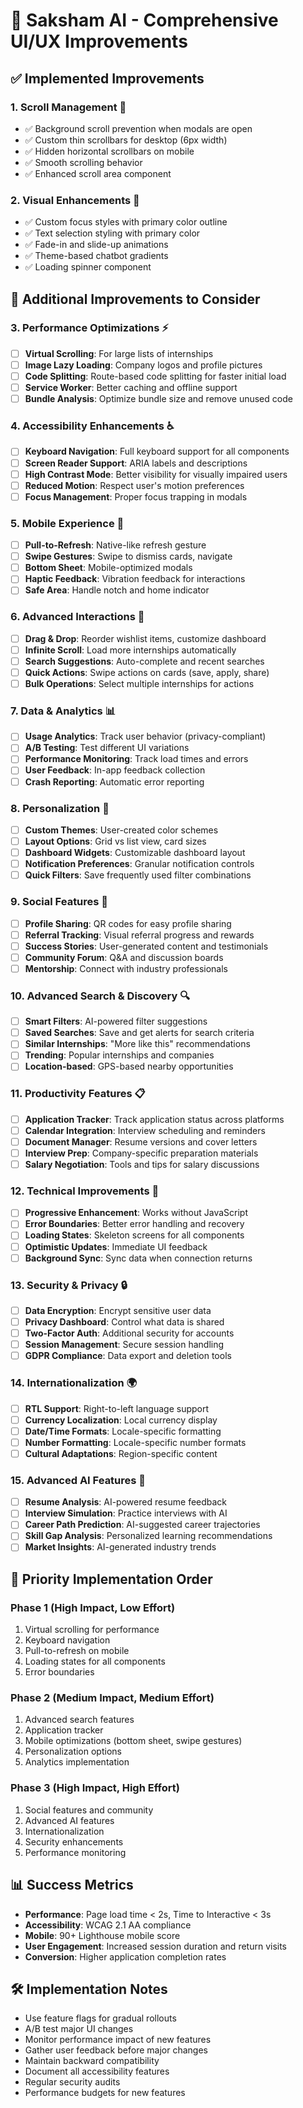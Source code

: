 # 🚀 Saksham AI - Comprehensive UI/UX Improvements

## ✅ Implemented Improvements

### 1. **Scroll Management** 📜
- ✅ Background scroll prevention when modals are open
- ✅ Custom thin scrollbars for desktop (6px width)
- ✅ Hidden horizontal scrollbars on mobile
- ✅ Smooth scrolling behavior
- ✅ Enhanced scroll area component

### 2. **Visual Enhancements** 🎨
- ✅ Custom focus styles with primary color outline
- ✅ Text selection styling with primary color
- ✅ Fade-in and slide-up animations
- ✅ Theme-based chatbot gradients
- ✅ Loading spinner component

## 🔄 Additional Improvements to Consider

### 3. **Performance Optimizations** ⚡
- [ ] **Virtual Scrolling**: For large lists of internships
- [ ] **Image Lazy Loading**: Company logos and profile pictures
- [ ] **Code Splitting**: Route-based code splitting for faster initial load
- [ ] **Service Worker**: Better caching and offline support
- [ ] **Bundle Analysis**: Optimize bundle size and remove unused code

### 4. **Accessibility Enhancements** ♿
- [ ] **Keyboard Navigation**: Full keyboard support for all components
- [ ] **Screen Reader Support**: ARIA labels and descriptions
- [ ] **High Contrast Mode**: Better visibility for visually impaired users
- [ ] **Reduced Motion**: Respect user's motion preferences
- [ ] **Focus Management**: Proper focus trapping in modals

### 5. **Mobile Experience** 📱
- [ ] **Pull-to-Refresh**: Native-like refresh gesture
- [ ] **Swipe Gestures**: Swipe to dismiss cards, navigate
- [ ] **Bottom Sheet**: Mobile-optimized modals
- [ ] **Haptic Feedback**: Vibration feedback for interactions
- [ ] **Safe Area**: Handle notch and home indicator

### 6. **Advanced Interactions** 🎯
- [ ] **Drag & Drop**: Reorder wishlist items, customize dashboard
- [ ] **Infinite Scroll**: Load more internships automatically
- [ ] **Search Suggestions**: Auto-complete and recent searches
- [ ] **Quick Actions**: Swipe actions on cards (save, apply, share)
- [ ] **Bulk Operations**: Select multiple internships for actions

### 7. **Data & Analytics** 📊
- [ ] **Usage Analytics**: Track user behavior (privacy-compliant)
- [ ] **A/B Testing**: Test different UI variations
- [ ] **Performance Monitoring**: Track load times and errors
- [ ] **User Feedback**: In-app feedback collection
- [ ] **Crash Reporting**: Automatic error reporting

### 8. **Personalization** 🎨
- [ ] **Custom Themes**: User-created color schemes
- [ ] **Layout Options**: Grid vs list view, card sizes
- [ ] **Dashboard Widgets**: Customizable dashboard layout
- [ ] **Notification Preferences**: Granular notification controls
- [ ] **Quick Filters**: Save frequently used filter combinations

### 9. **Social Features** 👥
- [ ] **Profile Sharing**: QR codes for easy profile sharing
- [ ] **Referral Tracking**: Visual referral progress and rewards
- [ ] **Success Stories**: User-generated content and testimonials
- [ ] **Community Forum**: Q&A and discussion boards
- [ ] **Mentorship**: Connect with industry professionals

### 10. **Advanced Search & Discovery** 🔍
- [ ] **Smart Filters**: AI-powered filter suggestions
- [ ] **Saved Searches**: Save and get alerts for search criteria
- [ ] **Similar Internships**: "More like this" recommendations
- [ ] **Trending**: Popular internships and companies
- [ ] **Location-based**: GPS-based nearby opportunities

### 11. **Productivity Features** 📋
- [ ] **Application Tracker**: Track application status across platforms
- [ ] **Calendar Integration**: Interview scheduling and reminders
- [ ] **Document Manager**: Resume versions and cover letters
- [ ] **Interview Prep**: Company-specific preparation materials
- [ ] **Salary Negotiation**: Tools and tips for salary discussions

### 12. **Technical Improvements** 🔧
- [ ] **Progressive Enhancement**: Works without JavaScript
- [ ] **Error Boundaries**: Better error handling and recovery
- [ ] **Loading States**: Skeleton screens for all components
- [ ] **Optimistic Updates**: Immediate UI feedback
- [ ] **Background Sync**: Sync data when connection returns

### 13. **Security & Privacy** 🔒
- [ ] **Data Encryption**: Encrypt sensitive user data
- [ ] **Privacy Dashboard**: Control what data is shared
- [ ] **Two-Factor Auth**: Additional security for accounts
- [ ] **Session Management**: Secure session handling
- [ ] **GDPR Compliance**: Data export and deletion tools

### 14. **Internationalization** 🌍
- [ ] **RTL Support**: Right-to-left language support
- [ ] **Currency Localization**: Local currency display
- [ ] **Date/Time Formats**: Locale-specific formatting
- [ ] **Number Formatting**: Locale-specific number formats
- [ ] **Cultural Adaptations**: Region-specific content

### 15. **Advanced AI Features** 🤖
- [ ] **Resume Analysis**: AI-powered resume feedback
- [ ] **Interview Simulation**: Practice interviews with AI
- [ ] **Career Path Prediction**: AI-suggested career trajectories
- [ ] **Skill Gap Analysis**: Personalized learning recommendations
- [ ] **Market Insights**: AI-generated industry trends

## 🎯 Priority Implementation Order

### Phase 1 (High Impact, Low Effort)
1. Virtual scrolling for performance
2. Keyboard navigation
3. Pull-to-refresh on mobile
4. Loading states for all components
5. Error boundaries

### Phase 2 (Medium Impact, Medium Effort)
1. Advanced search features
2. Application tracker
3. Mobile optimizations (bottom sheet, swipe gestures)
4. Personalization options
5. Analytics implementation

### Phase 3 (High Impact, High Effort)
1. Social features and community
2. Advanced AI features
3. Internationalization
4. Security enhancements
5. Performance monitoring

## 📊 Success Metrics

- **Performance**: Page load time < 2s, Time to Interactive < 3s
- **Accessibility**: WCAG 2.1 AA compliance
- **Mobile**: 90+ Lighthouse mobile score
- **User Engagement**: Increased session duration and return visits
- **Conversion**: Higher application completion rates

## 🛠️ Implementation Notes

- Use feature flags for gradual rollouts
- A/B test major UI changes
- Monitor performance impact of new features
- Gather user feedback before major changes
- Maintain backward compatibility
- Document all accessibility features
- Regular security audits
- Performance budgets for new features